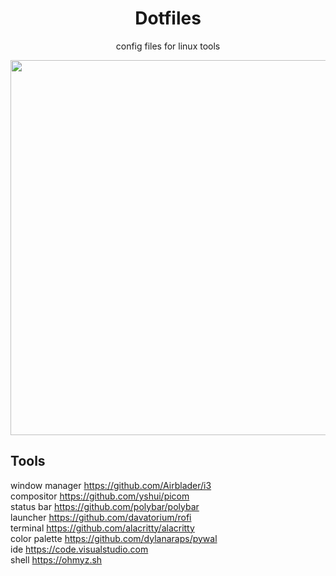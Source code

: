 <h1 align="center">
  Dotfiles
</h1>
<p align="center">
  config files for linux tools
</p>

<div align="center"> 
  <img src="https://user-images.githubusercontent.com/54955669/141981229-8fb6c2bb-2df5-4bcd-b47f-494df5c8df76.png" width="600" />
</div>

## Tools

window manager https://github.com/Airblader/i3 \
compositor https://github.com/yshui/picom \
status bar https://github.com/polybar/polybar \
launcher https://github.com/davatorium/rofi \
terminal https://github.com/alacritty/alacritty \
color palette https://github.com/dylanaraps/pywal \
ide https://code.visualstudio.com \
shell https://ohmyz.sh

